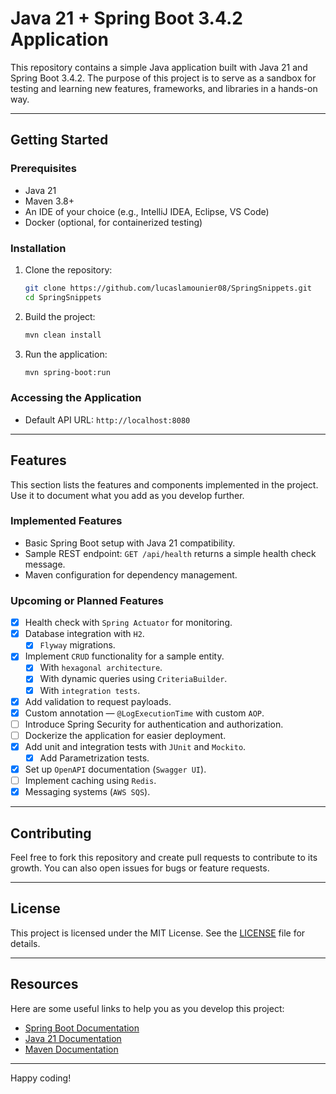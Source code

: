 # Java 21 + Spring Boot 3.4.2 Application

This repository contains a simple Java application built with Java 21 and Spring Boot 3.4.2. The purpose of this project is to serve as a sandbox for testing and learning new features, frameworks, and libraries in a hands-on way.

---

## Getting Started

### Prerequisites
- Java 21
- Maven 3.8+
- An IDE of your choice (e.g., IntelliJ IDEA, Eclipse, VS Code)
- Docker (optional, for containerized testing)

### Installation
1. Clone the repository:
   ```bash
   git clone https://github.com/lucaslamounier08/SpringSnippets.git
   cd SpringSnippets
   ```
2. Build the project:
   ```bash
   mvn clean install
   ```
3. Run the application:
   ```bash
   mvn spring-boot:run
   ```

### Accessing the Application
- Default API URL: `http://localhost:8080`

---

## Features
This section lists the features and components implemented in the project. Use it to document what you add as you develop further.

### Implemented Features
- Basic Spring Boot setup with Java 21 compatibility.
- Sample REST endpoint: `GET /api/health` returns a simple health check message.
- Maven configuration for dependency management.

### Upcoming or Planned Features
- [x] Health check with `Spring Actuator` for monitoring.
- [x] Database integration with `H2`.
  - [x] `Flyway` migrations.
- [x] Implement `CRUD` functionality for a sample entity.
  - [x] With `hexagonal architecture`.
  - [x] With dynamic queries using `CriteriaBuilder`.
  - [x] With `integration tests`.
- [x] Add validation to request payloads.
- [x] Custom annotation — `@LogExecutionTime` with custom `AOP`.
- [ ] Introduce Spring Security for authentication and authorization.
- [ ] Dockerize the application for easier deployment.
- [x] Add unit and integration tests with `JUnit` and `Mockito`.
  - [x] Add Parametrization tests.
- [x] Set up `OpenAPI` documentation (`Swagger UI`).
- [ ] Implement caching using `Redis`.
- [x] Messaging systems (`AWS SQS`).

---

## Contributing
Feel free to fork this repository and create pull requests to contribute to its growth. You can also open issues for bugs or feature requests.

---

## License
This project is licensed under the MIT License. See the [LICENSE](LICENSE) file for details.

---

## Resources
Here are some useful links to help you as you develop this project:
- [Spring Boot Documentation](https://docs.spring.io/spring-boot/docs/current/reference/html/)
- [Java 21 Documentation](https://docs.oracle.com/en/java/javase/21/)
- [Maven Documentation](https://maven.apache.org/guides/index.html)

---

Happy coding!